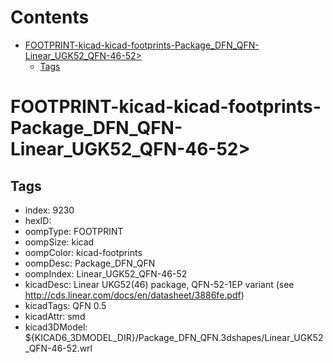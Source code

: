 



Contents
========

* [FOOTPRINT-kicad-kicad-footprints-Package_DFN_QFN-Linear_UGK52_QFN-46-52>](#footprint-kicad-kicad-footprints-package_dfn_qfn-linear_ugk52_qfn-46-52)
	* [Tags](#tags)

# FOOTPRINT-kicad-kicad-footprints-Package_DFN_QFN-Linear_UGK52_QFN-46-52>

## Tags

- index: 9230
- hexID: 
- oompType: FOOTPRINT
- oompSize: kicad
- oompColor: kicad-footprints
- oompDesc: Package_DFN_QFN
- oompIndex: Linear_UGK52_QFN-46-52
- kicadDesc: Linear UKG52(46) package, QFN-52-1EP variant (see http://cds.linear.com/docs/en/datasheet/3886fe.pdf)
- kicadTags: QFN 0.5
- kicadAttr: smd
- kicad3DModel: ${KICAD6_3DMODEL_DIR}/Package_DFN_QFN.3dshapes/Linear_UGK52_QFN-46-52.wrl
